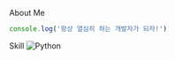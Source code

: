 <!--### Hi there 👋


**mkllel/mkllel** is a ✨ _special_ ✨ repository because its `README.md` (this file) appears on your GitHub profile.

Here are some ideas to get you started:

- 🔭 I’m currently working on ...
- 🌱 I’m currently learning ...
- 👯 I’m looking to collaborate on ...
- 🤔 I’m looking for help with ...
- 💬 Ask me about ...
- 📫 How to reach me: ...
- 😄 Pronouns: ...
- ⚡ Fun fact: ...
-->


<p>About Me</p>

```js
console.log('항상 열심히 하는 개발자가 되자!')
```
Skill
<img alt="Python" src ="https://img.shields.io/badge/Python-3776AB.svg?&style=for-the-badge&logo=Python&logoColor=white"/>


